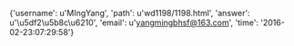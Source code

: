 {'username': u'MIngYang', 'path': u'wd1198/1198.html', 'answer': u'\u5df2\u5b8c\u6210', 'email': u'yangmingbhsf@163.com', 'time': '2016-02-23:07:29:58'}